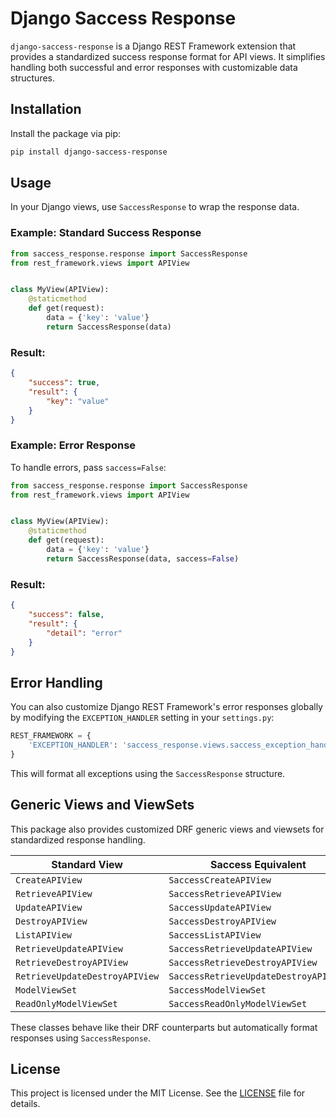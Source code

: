 # Django Saccess Response

`django-saccess-response` is a Django REST Framework extension that provides a standardized success response format for API views. It simplifies handling both successful and error responses with customizable data structures.

## Installation

Install the package via pip:

```bash
pip install django-saccess-response
```

## Usage

In your Django views, use `SaccessResponse` to wrap the response data.

### Example: Standard Success Response

```python
from saccess_response.response import SaccessResponse
from rest_framework.views import APIView


class MyView(APIView):
    @staticmethod
    def get(request):
        data = {'key': 'value'}
        return SaccessResponse(data)
```

### Result:

```json
{
    "success": true,
    "result": {
        "key": "value"
    }
}
```

### Example: Error Response

To handle errors, pass `saccess=False`:

```python
from saccess_response.response import SaccessResponse
from rest_framework.views import APIView


class MyView(APIView):
    @staticmethod
    def get(request):
        data = {'key': 'value'}
        return SaccessResponse(data, saccess=False)
```

### Result:

```json
{
    "success": false,
    "result": {
        "detail": "error"
    }
}
```

## Error Handling

You can also customize Django REST Framework's error responses globally by modifying the `EXCEPTION_HANDLER` setting in your `settings.py`:

```python
REST_FRAMEWORK = {
    'EXCEPTION_HANDLER': 'saccess_response.views.saccess_exception_handler'
}
```

This will format all exceptions using the `SaccessResponse` structure.

## Generic Views and ViewSets

This package also provides customized DRF generic views and viewsets for standardized response handling.

| Standard View                  | Saccess Equivalent                    |
|--------------------------------|---------------------------------------|
| `CreateAPIView`                | `SaccessCreateAPIView`                |
| `RetrieveAPIView`              | `SaccessRetrieveAPIView`              |
| `UpdateAPIView`                | `SaccessUpdateAPIView`                |
| `DestroyAPIView`               | `SaccessDestroyAPIView`               |
| `ListAPIView`                  | `SaccessListAPIView`                  |
| `RetrieveUpdateAPIView`        | `SaccessRetrieveUpdateAPIView`        |
| `RetrieveDestroyAPIView`       | `SaccessRetrieveDestroyAPIView`       |
| `RetrieveUpdateDestroyAPIView` | `SaccessRetrieveUpdateDestroyAPIView` |
| `ModelViewSet`                 | `SaccessModelViewSet`                 |
| `ReadOnlyModelViewSet`         | `SaccessReadOnlyModelViewSet`         |

These classes behave like their DRF counterparts but automatically format responses using `SaccessResponse`.

## License

This project is licensed under the MIT License. See the [LICENSE](./LICENSE) file for details.
